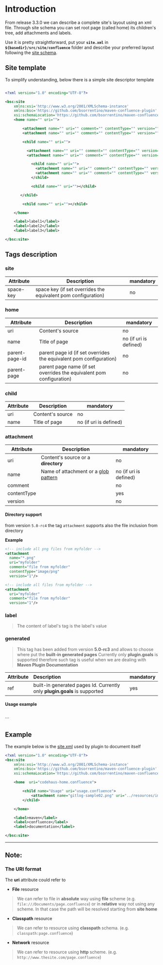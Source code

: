 
# Introduction

From release 3.3.0 we can describe a complete site's layout using an xml file. Through site schema you can set root page (called home) its children's tree, add attachments and labels.

Use it is pretty straightforward, put your **`site.xml`** in **`${basedir}/src/site/confluence`** folder and describe your preferred layout following the [site schema](https://raw.githubusercontent.com/bsorrentino/maven-confluence-plugin/master/schemas/site-schema-6.0.xsd).

## Site template

To simplify understanding, below there is a simple site descriptor template

```xml

<?xml version="1.0" encoding="UTF-8"?>

<bsc:site
    xmlns:xsi='http://www.w3.org/2001/XMLSchema-instance'
    xmlns:bsc='https://github.com/bsorrentino/maven-confluence-plugin'
    xsi:schemaLocation='https://github.com/bsorrentino/maven-confluence-plugin https://raw.githubusercontent.com/bsorrentino/maven-confluence-plugin/master/schemas/site-schema-6.0.xsd'>
    <home name="" uri="">

        <attachment name="" uri="" comment="" contentType="" version=""></attachment>
        <attachment name="" uri="" comment="" contentType="" version=""></attachment>

        <child name="" uri="">

          <attachment name="" uri="" comment="" contentType="" version=""></attachment>
          <attachment name="" uri="" comment="" contentType="" version=""></attachment>

            <child name="" uri="">
              <attachment name="" uri="" comment="" contentType="" version=""></attachment>
              <attachment name="" uri="" comment="" contentType="" version=""></attachment>
            </child>

            <child name="" uri=""></child>

       </child>

        <child name="" uri=""></child>

    </home>

    <label>label1</label>
    <label>label2</label>
    <label>label3</label>

</bsc:site>

```

## Tags description

### site

| Attribute| Description | mandatory |
|-------------|----------------|--------------|
| space-key | space key (if set overrides the equivalent pom configuration)  | no |


### home

| Attribute| Description | mandatory |
|-------------|----------------|--------------|
| uri | Content's source | no |
| name | Title of page | no (if uri is defined)|
| parent-page-id | parent page id (if set overrides the equivalent pom configuration) | no |
| parent-page | parent page name (if set overrides the equivalent pom configuration) | no |

### child

| Attribute| Description | mandatory |
|-------------|----------------|--------------|
| uri | Content's source | no |
| name | Title of page | no (if uri is defined)|

### attachment

 Attribute| Description | mandatory
 ---- | ----- | ----
 uri | Content's source or a **directory** | no
 name | Name of attachment or a [glob pattern]( https://docs.oracle.com/javase/7/docs/api/java/nio/file/FileSystem.html#getPathMatcher(java.lang.String) ) | no (if uri is defined)
 comment |  | no
 contentType |  | yes
 version | | no

#### Directory support

from version `5.0-rc4` the tag `attachment` supports also the file inclusion from directory

**Example**

```xml
<!-- include all png files from myfolder -->
<attachment
  name="*.png"
  uri="myfolder"
  comment="file from myfolder"
  contentType="image/png"
  version="1"/>

<!-- include all files from myfolder -->
<attachment  
  uri="myfolder"
  comment="file from myfolder"  
  version="1"/>

```


### label

> The content of label's tag is the label's value

### generated
> This tag has been added from version **5.0-rc3** and allows to choose where put the **built-in generated pages**
> Currently only **plugin.goals** is supported therefore such tag is useful when we are dealing with **Maven Plugin Documentation**

| Attribute| Description | mandatory |
|:-------------|:----------------|:--------------|
| ref | built-in generated pages Id. Currently only **plugin.goals** is supported | yes |

#### Usage example
> ```xml
<home uri="index.confluence">
    <child name="Summary" uri="summary.confluence"/>
    <child name="Goals" uri="goals.confluence">
        <generated ref="plugin.goals"/>
    </child>
    <child name="PluginsSummary" uri="plugins-summary.confluence"/>
</home>
```

## Example

The example below is the [site.xml](https://raw.githubusercontent.com/bsorrentino/maven-confluence-plugin/master/maven-confluence-reporting-plugin/src/site/confluence/site.xml) used by plugin to document itself

```xml
<?xml version="1.0" encoding="UTF-8"?>
<bsc:site
    xmlns:xsi='http://www.w3.org/2001/XMLSchema-instance'
    xmlns:bsc='https://github.com/bsorrentino/maven-confluence-plugin'
    xsi:schemaLocation='https://github.com/bsorrentino/maven-confluence-plugin https://raw.githubusercontent.com/bsorrentino/maven-confluence-plugin/master/schemas/site-schema-6.0.xsd'>

    <home  uri="codehaus-home.confluence">

        <child name="Usage" uri="usage.confluence">
            <attachment name="gitlog-sample02.png" uri="../resources/images/gitlog-sample02.png" comment="gitlog to jira sample" contentType="image/png" version="1"></attachment>
        </child>

    </home>

    <label>maven</label>
    <label>confluence</label>
    <label>documentation</label>

</bsc:site>


```

***

## Note:

### The  **URI** format

The **uri** attribute could refer to

* **File** resource  
> We can refer to file in **absolute** way using **file** scheme (e.g. ` file:///Documents/page.confluence `) or in **relative** way not using any scheme. In that case the path will be resolved starting from **site home**

* **Classpath** resource
> We can refer to resource using **classpath** schema. (e.g. ` classpath:page.confluence `)

* **Network** resource
> We can refer to resource using **http** scheme. (e.g. ` http://www.thesite.com/page.confluence `)
